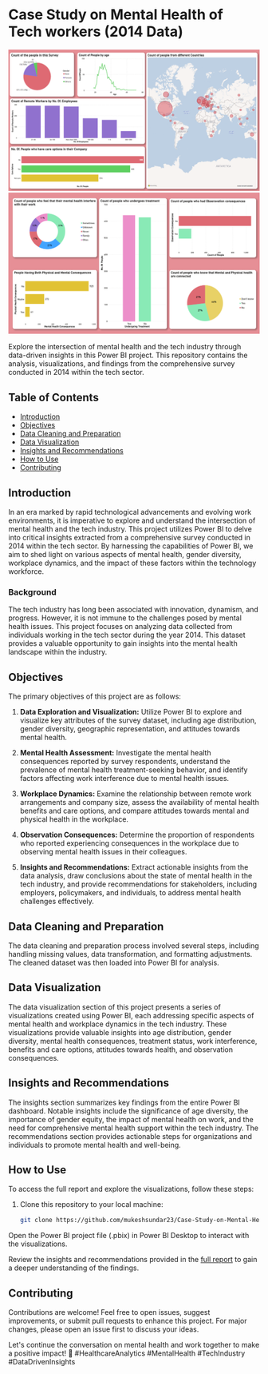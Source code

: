 # Case Study on Mental Health of Tech workers (2014 Data)

![Page 1](Project_image1.png) 
![Page 2](Project_image2.png) 

Explore the intersection of mental health and the tech industry through data-driven insights in this Power BI project. This repository contains the analysis, visualizations, and findings from the comprehensive survey conducted in 2014 within the tech sector.

## Table of Contents

- [Introduction](#introduction)
- [Objectives](#objectives)
- [Data Cleaning and Preparation](#data-cleaning-and-preparation)
- [Data Visualization](#data-visualization)
- [Insights and Recommendations](#insights-and-recommendations)
- [How to Use](#how-to-use)
- [Contributing](#contributing)

## Introduction

In an era marked by rapid technological advancements and evolving work environments, it is imperative to explore and understand the intersection of mental health and the tech industry. This project utilizes Power BI to delve into critical insights extracted from a comprehensive survey conducted in 2014 within the tech sector. By harnessing the capabilities of Power BI, we aim to shed light on various aspects of mental health, gender diversity, workplace dynamics, and the impact of these factors within the technology workforce.

### Background

The tech industry has long been associated with innovation, dynamism, and progress. However, it is not immune to the challenges posed by mental health issues. This project focuses on analyzing data collected from individuals working in the tech sector during the year 2014. This dataset provides a valuable opportunity to gain insights into the mental health landscape within the industry.

## Objectives

The primary objectives of this project are as follows:

1. **Data Exploration and Visualization:** Utilize Power BI to explore and visualize key attributes of the survey dataset, including age distribution, gender diversity, geographic representation, and attitudes towards mental health.

2. **Mental Health Assessment:** Investigate the mental health consequences reported by survey respondents, understand the prevalence of mental health treatment-seeking behavior, and identify factors affecting work interference due to mental health issues.

3. **Workplace Dynamics:** Examine the relationship between remote work arrangements and company size, assess the availability of mental health benefits and care options, and compare attitudes towards mental and physical health in the workplace.

4. **Observation Consequences:** Determine the proportion of respondents who reported experiencing consequences in the workplace due to observing mental health issues in their colleagues.

5. **Insights and Recommendations:** Extract actionable insights from the data analysis, draw conclusions about the state of mental health in the tech industry, and provide recommendations for stakeholders, including employers, policymakers, and individuals, to address mental health challenges effectively.

## Data Cleaning and Preparation

The data cleaning and preparation process involved several steps, including handling missing values, data transformation, and formatting adjustments. The cleaned dataset was then loaded into Power BI for analysis.

## Data Visualization

The data visualization section of this project presents a series of visualizations created using Power BI, each addressing specific aspects of mental health and workplace dynamics in the tech industry. These visualizations provide valuable insights into age distribution, gender diversity, mental health consequences, treatment status, work interference, benefits and care options, attitudes towards health, and observation consequences.

## Insights and Recommendations

The insights section summarizes key findings from the entire Power BI dashboard. Notable insights include the significance of age diversity, the importance of gender equity, the impact of mental health on work, and the need for comprehensive mental health support within the tech industry. The recommendations section provides actionable steps for organizations and individuals to promote mental health and well-being.

## How to Use

To access the full report and explore the visualizations, follow these steps:

1. Clone this repository to your local machine:

   ```bash
   git clone https://github.com/mukeshsundar23/Case-Study-on-Mental-Health-of-Tech-workers-2014-Data.git
Open the Power BI project file (.pbix) in Power BI Desktop to interact with the visualizations.

Review the insights and recommendations provided in the [full report](https://rb.gy/zn41g) to gain a deeper understanding of the findings.

## Contributing
Contributions are welcome! Feel free to open issues, suggest improvements, or submit pull requests to enhance this project. For major changes, please open an issue first to discuss your ideas.

Let's continue the conversation on mental health and work together to make a positive impact! 💪 #HealthcareAnalytics #MentalHealth #TechIndustry #DataDrivenInsights
